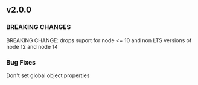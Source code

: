 ## v2.0.0

### BREAKING CHANGES

BREAKING CHANGE: drops suport for node <= 10 and non LTS versions of
node 12 and node 14

### Bug Fixes

Don't set global object properties
